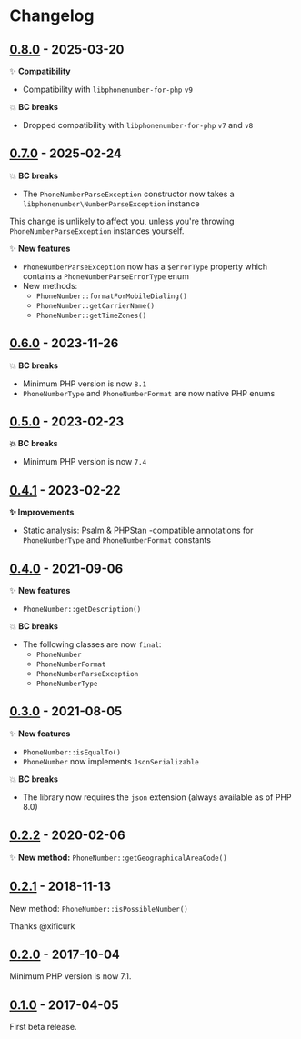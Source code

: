 # Changelog

## [0.8.0](https://github.com/brick/phonenumber/releases/tag/0.8.0) - 2025-03-20

✨ **Compatibility**

- Compatibility with `libphonenumber-for-php` `v9`

💥 **BC breaks**

- Dropped compatibility with `libphonenumber-for-php` `v7` and `v8`

## [0.7.0](https://github.com/brick/phonenumber/releases/tag/0.7.0) - 2025-02-24

💥 **BC breaks**

- The `PhoneNumberParseException` constructor now takes a `libphonenumber\NumberParseException` instance

This change is unlikely to affect you, unless you're throwing `PhoneNumberParseException` instances yourself.

✨ **New features**

- `PhoneNumberParseException` now has a `$errorType` property which contains a `PhoneNumberParseErrorType` enum
- New methods:
  - `PhoneNumber::formatForMobileDialing()`
  - `PhoneNumber::getCarrierName()`
  - `PhoneNumber::getTimeZones()`

## [0.6.0](https://github.com/brick/phonenumber/releases/tag/0.6.0) - 2023-11-26

💥 **BC breaks**

- Minimum PHP version is now `8.1`
- `PhoneNumberType` and `PhoneNumberFormat` are now native PHP enums

## [0.5.0](https://github.com/brick/phonenumber/releases/tag/0.5.0) - 2023-02-23

**💥 BC breaks**

- Minimum PHP version is now `7.4`

## [0.4.1](https://github.com/brick/phonenumber/releases/tag/0.4.1) - 2023-02-22

**✨ Improvements**

- Static analysis: Psalm & PHPStan -compatible annotations for `PhoneNumberType` and `PhoneNumberFormat` constants

## [0.4.0](https://github.com/brick/phonenumber/releases/tag/0.4.0) - 2021-09-06

✨ **New features**

- `PhoneNumber::getDescription()`

💥 **BC breaks**

- The following classes are now `final`:
    - `PhoneNumber`
    - `PhoneNumberFormat`
    - `PhoneNumberParseException`
    - `PhoneNumberType`

## [0.3.0](https://github.com/brick/phonenumber/releases/tag/0.3.0) - 2021-08-05

✨ **New features**

- `PhoneNumber::isEqualTo()`
- `PhoneNumber` now implements `JsonSerializable`

💥 **BC breaks**

- The library now requires the `json` extension (always available as of PHP 8.0)

## [0.2.2](https://github.com/brick/phonenumber/releases/tag/0.2.2) - 2020-02-06

✨ **New method:** `PhoneNumber::getGeographicalAreaCode()`

## [0.2.1](https://github.com/brick/phonenumber/releases/tag/0.2.1) - 2018-11-13

New method: `PhoneNumber::isPossibleNumber()`

Thanks @xificurk

## [0.2.0](https://github.com/brick/phonenumber/releases/tag/0.2.0) - 2017-10-04

Minimum PHP version is now 7.1.

## [0.1.0](https://github.com/brick/phonenumber/releases/tag/0.1.0) - 2017-04-05

First beta release.


